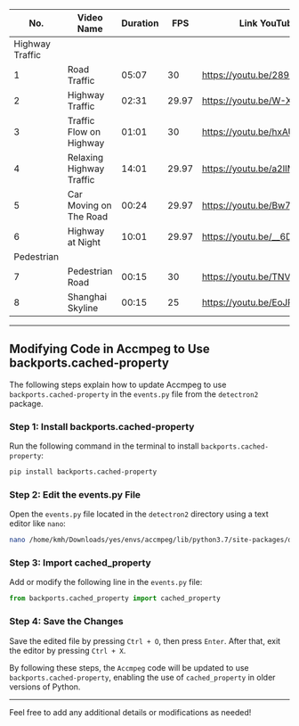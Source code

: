 |No.|      Video Name        | Duration |    FPS   |        Link YouTube         |
|---|------------------------|----------|----------|-----------------------------|
|Highway Traffic                                                                 |
| 1 |Road Traffic            |   05:07  |   30     |https://youtu.be/289rvo6RQDc |
| 2 |Highway Traffic         |   02:31  |   29.97  |https://youtu.be/W-XwjllUI5E |
| 3 |Traffic Flow on Highway |   01:01  |   30     |https://youtu.be/hxAUIxGUGoM |
| 4 |Relaxing Highway Traffic|   14:01  |   29.97  |https://youtu.be/a2lIM4_byX8 |
| 5 |Car Moving on The Road  |   00:24  |   29.97  |https://youtu.be/Bw7JgRkhQec |
| 6 |Highway at Night        |   10:01  |   29.97  |https://youtu.be/__6DXwL64vU |
|Pedestrian                                                                      |
| 7 |Pedestrian Road         |   00:15  |   30     |https://youtu.be/TNVlw4r8sIo |
| 8 |Shanghai Skyline        |   00:15  |   25     |https://youtu.be/EoJRvdCSwIQ |


---

## Modifying Code in Accmpeg to Use backports.cached-property

The following steps explain how to update Accmpeg to use `backports.cached-property` in the `events.py` file from the `detectron2` package.

### Step 1: Install backports.cached-property
Run the following command in the terminal to install `backports.cached-property`:
```bash
pip install backports.cached-property
```

### Step 2: Edit the events.py File
Open the `events.py` file located in the `detectron2` directory using a text editor like `nano`:
```bash
nano /home/kmh/Downloads/yes/envs/accmpeg/lib/python3.7/site-packages/detectron2/utils/events.py
```

### Step 3: Import cached_property
Add or modify the following line in the `events.py` file:
```python
from backports.cached_property import cached_property
```

### Step 4: Save the Changes
Save the edited file by pressing `Ctrl + O`, then press `Enter`. After that, exit the editor by pressing `Ctrl + X`.

By following these steps, the `Accmpeg` code will be updated to use `backports.cached-property`, enabling the use of `cached_property` in older versions of Python.

---

Feel free to add any additional details or modifications as needed!
